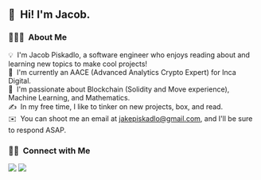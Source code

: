 ## 👋 &nbsp;Hi! I'm Jacob.

### 👨🏻‍💻 &nbsp;About Me

💡 &nbsp;I'm Jacob Piskadlo, a software engineer who enjoys reading about and learning new topics to make cool projects!\
:briefcase: &nbsp;I'm currently an AACE (Advanced Analytics Crypto Expert) for Inca Digital.\
🌱 &nbsp;I'm passionate about Blockchain (Solidity and Move experience), Machine Learning, and Mathematics.\
✍️ &nbsp;In my free time, I like to tinker on new projects, box, and read.\
✉️ &nbsp;You can shoot me an email at jakepiskadlo@gmail.com, and I'll be sure to respond ASAP.

### 🤝🏻 &nbsp;Connect with Me

<p align="center">

<a href="https://linkedin.com/in/jacob-piskadlo"><img src="https://img.shields.io/badge/-Jacob%20Piskadlo%20-0077B5?style=flat&logo=Linkedin&logoColor=white"/></a>
<a href="jakepiskadlo@gmail.com"><img src="https://img.shields.io/badge/-jakepiskadlo@gmail.com-D14836?style=flat&logo=Gmail&logoColor=white"/></a>
